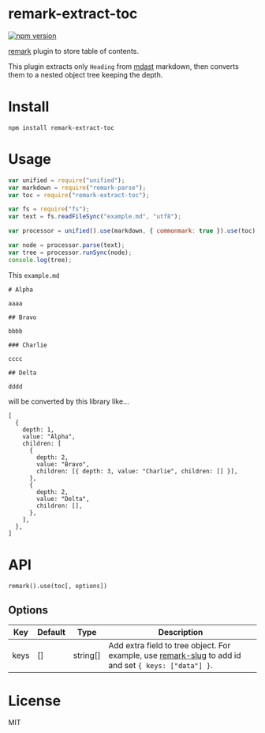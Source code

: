 # remark-extract-toc

[![npm version](https://badge.fury.io/js/remark-extract-toc.svg)](https://badge.fury.io/js/remark-extract-toc)

[remark](https://github.com/remarkjs/remark) plugin to store table of contents.

This plugin extracts only `Heading` from [mdast](https://github.com/syntax-tree/mdast) markdown, then converts them to a nested object tree keeping the depth.

# Install

```
npm install remark-extract-toc
```

# Usage

```javascript
var unified = require("unified");
var markdown = require("remark-parse");
var toc = require("remark-extract-toc");

var fs = require("fs");
var text = fs.readFileSync("example.md", "utf8");

var processor = unified().use(markdown, { commonmark: true }).use(toc);

var node = processor.parse(text);
var tree = processor.runSync(node);
console.log(tree);
```

This `example.md`

```
# Alpha

aaaa

## Bravo

bbbb

### Charlie

cccc

## Delta

dddd
```

will be converted by this library like...

```
[
  {
    depth: 1,
    value: "Alpha",
    children: [
      {
        depth: 2,
        value: "Bravo",
        children: [{ depth: 3, value: "Charlie", children: [] }],
      },
      {
        depth: 2,
        value: "Delta",
        children: [],
      },
    ],
  },
]
```

# API

`remark().use(toc[, options])`

## Options

| Key  | Default | Type     | Description                                                                                                                                     |
| ---- | ------- | -------- | ----------------------------------------------------------------------------------------------------------------------------------------------- |
| keys | []      | string[] | Add extra field to tree object. For example, use [remark-slug](https://github.com/remarkjs/remark-slug) to add id and set `{ keys: ["data"] }`. |

# License

MIT
